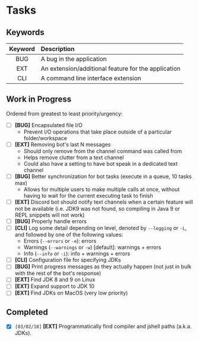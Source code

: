 # Tasks

## Keywords

|Keyword|Description|
|:-:|:-|
|BUG|A bug in the application|
|EXT|An extension/additional feature for the application|
|CLI|A command line interface extension|

## Work in Progress

Ordered from greatest to least priority/urgency:

- [ ] **[BUG]** Encapsulated file I/O
	- Prevent I/O operations that take place outside of a particular folder/workspace
- [ ] **[EXT]** Removing bot's last N messages
	- Should only remove from the channel command was called from
	- Helps remove clutter from a text channel
	- Could also have a setting to have bot speak in a dedicated text channel
- [ ] **[BUG]** Better synchronization for bot tasks (execute in a queue, 10 tasks max)
	- Allows for multiple users to make multiple calls at once, without having to wait for the current executing task to finish
- [ ] **[EXT]** Discord bot should notify text channels when a certain feature will not be available (i.e. JDK9 was not found, so compiling in Java 9 or REPL snippets will not work)
- [ ] **[BUG]** Properly handle errors
- [ ] **[CLI]** Log some detail depending on level, denoted by `--logging` or `-L`, and followed by one of the following values:
	- Errors (`--errors` or `-e`): errors
	- Warnings (`--warnings` or `-w`) [default]: warnings + errors
	- Info (`--info` or `-i`): info + warnings + errors
- [ ] **[CLI]** Configuration file for specifying JDKs
- [ ] **[BUG]** Print progress messages as they actually happen (not just in bulk with the rest of the bot's response)
- [ ] **[EXT]** Find JDK 8 and 9 on Linux
- [ ] **[EXT]** Expand support to JDK 10
- [ ] **[EXT]** Find JDKs on MacOS (very low priority)

## Completed

- [x] `[03/02/18]` **[EXT]** Programmatically find compiler and jshell paths (a.k.a. JDKs).
